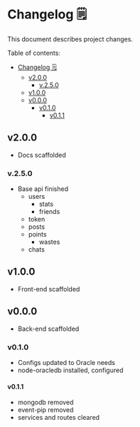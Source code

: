 # Changelog 🗒️

This document describes project changes.

Table of contents:

- [Changelog 🗒️](#changelog-%f0%9f%97%92%ef%b8%8f)
  - [v2.0.0](#v200)
    - [v.2.5.0](#v250)
  - [v1.0.0](#v100)
  - [v0.0.0](#v000)
    - [v0.1.0](#v010)
      - [v0.1.1](#v011)

## v2.0.0

- Docs scaffolded

### v.2.5.0

- Base api finished
  - users
    - stats
    - friends
  - token
  - posts
  - points
    - wastes
  - chats

## v1.0.0

- Front-end scaffolded

## v0.0.0

- Back-end scaffolded

### v0.1.0

- Configs updated to Oracle needs
- node-oracledb installed, configured

#### v0.1.1

- mongodb removed
- event-pip removed
- services and routes cleared
